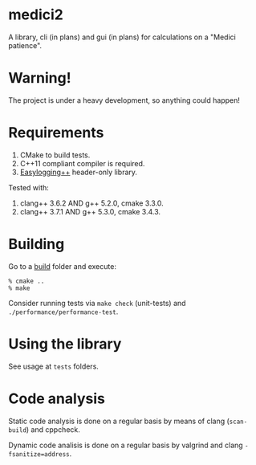 medici2
=======

A library, cli (in plans) and gui (in plans) for calculations on a "Medici patience".


Warning!
========

The project is under a heavy development, so anything could happen!


Requirements
============

1. CMake to build tests.
1. C++11 compliant compiler is required.
1. [Easylogging++](https://github.com/easylogging/easyloggingpp) header-only library.

Tested with:

1. clang++ 3.6.2 AND g++ 5.2.0, cmake 3.3.0.
1. clang++ 3.7.1 AND g++ 5.3.0, cmake 3.4.3.


Building
========

Go to a [build](/build/) folder and execute:

```
% cmake ..
% make
```

Consider running tests via `make check` (unit-tests) and `./performance/performance-test`.


Using the library
=================

See usage at `tests` folders.


Code analysis
====================

Static code analysis is done on a regular basis by means of clang (`scan-build`) and cppcheck.

Dynamic code analisis is done on a regular basis by valgrind and clang `-fsanitize=address`.
